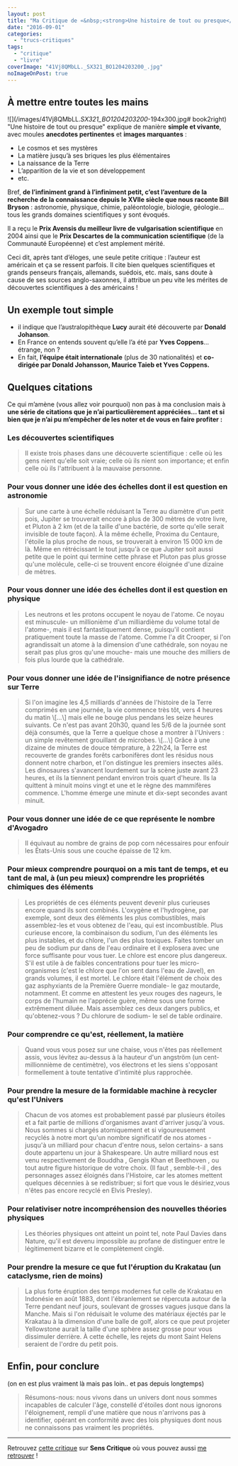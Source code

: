 ```yaml
---
layout: post
title: "Ma Critique de «&nbsp;<strong>Une histoire de tout ou presque</strong>&nbsp;» de <em>Bill Bryson</em>"
date: "2016-09-01"
categories: 
  - "trucs-critiques"
tags: 
  - "critique"
  - "livre"
coverImage: "41Vj8QMbLL._SX321_BO1204203200_.jpg"
noImageOnPost: true
---
```


## À mettre entre toutes les mains

![](/images/41Vj8QMbLL._SX321_BO1204203200_-194x300.jpg# book2right) "Une histoire de tout ou presque" explique de manière **simple et vivante**, avec moules **anecdotes pertinentes** et **images marquantes** :

- Le cosmos et ses mystères
- La matière jusqu’à ses briques les plus élémentaires
- La naissance de la Terre
- L’apparition de la vie et son développement
- etc.

Bref, **de l’infiniment grand à l’infiniment petit, c’est l’aventure de la recherche de la connaissance depuis le XVIIe siècle que nous raconte Bill Bryson** : astronomie, physique, chimie, paléontologie, biologie, géologie… tous les grands domaines scientifiques y sont évoqués.

Il a reçu le **Prix Avensis du meilleur livre de vulgarisation scientifique** en 2004 ainsi que le **Prix Descartes de la communication scientifique** (de la Communauté Européenne) et c’est amplement mérité.

Ceci dit, après tant d’éloges, une seule petite critique : l’auteur est américain et ça se ressent parfois. Il cite bien quelques scientifiques et grands penseurs français, allemands, suédois, etc. mais, sans doute à cause de ses sources anglo-saxonnes, il attribue un peu vite les mérites de découvertes scientifiques à des américains !

## Un exemple tout simple

- il indique que l’australopithèque **Lucy** aurait été découverte par **Donald Johanson**.
- En France on entends souvent qu’elle l’a été par **Yves Coppens**… étrange, non ?
- En fait, **l’équipe était internationale** (plus de 30 nationalités) et **co-dirigée par Donald Johansson, Maurice Taieb et Yves Coppens.**

## Quelques citations

Ce qui m’amène (vous allez voir pourquoi) non pas à ma conclusion mais à **une série de citations que je n’ai particulièrement appréciées… tant et si bien que je n’ai pu m’empêcher de les noter et de vous en faire profiter :**

### Les découvertes scientifiques

<blockquote class="citation">
	Il existe trois phases dans une découverte scientifique : celle où les gens nient qu'elle soit vraie; celle où ils nient son importance; et enfin celle où ils l'attribuent à la mauvaise personne.
</blockquote>

### Pour vous donner une idée des échelles dont il est question en astronomie

<blockquote class="citation">
	Sur une carte à une échelle réduisant la Terre au diamètre d'un petit pois, Jupiter se trouverait encore à plus de 300 mètres de votre livre, et Pluton à 2 km (et de la taille d'une bactérie, de sorte qu'elle serait invisible de toute façon). À la même échelle, Proxima du Centaure, l'étoile la plus proche de nous, se trouverait à environ 15 000 km de là. Même en rétrécissant le tout jusqu'à ce que Jupiter soit aussi petite que le point qui termine cette phrase et Pluton pas plus grosse qu'une molécule, celle-ci se trouvent encore éloignée d'une dizaine de mètres.
</blockquote>

### Pour vous donner une idée des échelles dont il est question en physique

<blockquote class="citation">
	Les neutrons et les protons occupent le noyau de l'atome. Ce noyau est minuscule- un millionième d'un milliardième du volume total de l'atome-, mais il est fantastiquement dense, puisqu'il contient pratiquement toute la masse de l'atome. Comme l'a dit Crooper, si l'on agrandissait un atome à la dimension d'une cathédrale, son noyau ne serait pas plus gros qu'une mouche- mais une mouche des milliers de fois plus lourde que la cathédrale.
</blockquote>

### Pour vous donner une idée de l'insignifiance de notre présence sur Terre

<blockquote class="citation">
	Si l'on imagine les 4,5 milliards d'années de l'histoire de la Terre comprimés en une journée, la vie commence très tôt, vers 4 heures du matin \[...\] mais elle ne bouge plus pendans les seize heures suivants. Ce n'est pas avant 20h30, quand les 5/6 de la journée sont déjà consumés, que la Terre a quelque chose a montrer à l'Univers : un simple revêtement grouillant de microbes. \[...\] Grâce à une dizaine de minutes de douce témprature, à 22h24, la Terre est recouverte de grandes forêts carbonifères dont les résidus nous donnent notre charbon, et l'on distingue les premiers insectes ailés. Les dinosaures s'avancent lourdement sur la scène juste avant 23 heures, et ils la tiennent pendant environ trois quart d'heure. Ils la quittent à minuit moins vingt et une et le règne des mammifères commence. L'homme émerge une minute et dix-sept secondes avant minuit.
</blockquote>

### Pour vous donner une idée de ce que représente le nombre d'Avogadro

<blockquote class="citation">
	Il équivaut au nombre de grains de pop corn nécessaires pour enfouir les États-Unis sous une couche épaisse de 12 km.
</blockquote>

### Pour mieux comprendre pourquoi on a mis tant de temps, et eu tant de mal, à (un peu mieux) comprendre les propriétés chimiques des éléments

<blockquote class="citation">
	Les propriétés de ces éléments peuvent devenir plus curieuses encore quand ils sont combinés. L'oxygène et l'hydrogène, par exemple, sont deux des éléments les plus combustibles, mais assemblez-les et vous obtenez de l'eau, qui est incombustible. Plus curieuse encore, la combinaison du sodium, l'un des éléments les plus instables, et du chlore, l'un des plus toxiques. Faites tomber un peu de sodium pur dans de l'eau ordinaire et il explosera avec une force suffisante pour vous tuer. Le chlore est encore plus dangereux. S'il est utile à de faibles concentrations pour tuer les micro-organismes (c'est le chlore que l'on sent dans l'eau de Javel), en grands volumes, il est mortel. Le chlore était l'élément de choix des gaz asphyxiants de la Première Guerre mondiale- le gaz moutarde, notamment. Et comme en attestent les yeux rouges des nageurs, le corps de l'humain ne l'apprécie guère, même sous une forme extrêmement diluée. Mais assemblez ces deux dangers publics, et qu'obtenez-vous ? Du chlorure de sodium- le sel de table ordinaire.
</blockquote>

### Pour comprendre ce qu'est, réellement, la matière

<blockquote class="citation">
	Quand vous vous posez sur une chaise, vous n'êtes pas réellement assis, vous lévitez au-dessus à la hauteur d'un angström (un cent-millionnième de centimètre), vos électrons et les siens s'opposant formellement à toute tentative d'intimité plus rapprochée.
</blockquote>

### Pour prendre la mesure de la formidable machine à recycler qu'est l'Univers

<blockquote class="citation">
	Chacun de vos atomes est probablement passé par plusieurs étoiles et a fait partie de millions d'organismes avant d'arriver jusqu'à vous. Nous sommes si chargés atomiquement et si vigoureusement recyclés à notre mort qu'un nombre significatif de nos atomes -jusqu'à un milliard pour chacun d'entre nous, selon certains- a sans doute appartenu un jour à Shakespeare. Un autre milliard nous est venu respectivement de Bouddha , Gengis Khan et Beethoven , ou tout autre figure historique de votre choix. (Il faut , semble-t-il , des personnages assez éloignés dans l'Histoire, car les atomes mettent quelques décennies à se redistribuer; si fort que vous le désiriez,vous n'êtes pas encore recyclé en Elvis Presley).
</blockquote>

### Pour relativiser notre incompréhension des nouvelles théories physiques

<blockquote class="citation">
	Les théories physiques ont atteint un point tel, note Paul Davies dans Nature, qu'il est devenu impossible au profane de distinguer entre le légitimement bizarre et le complètement cinglé.
</blockquote>

### Pour prendre la mesure ce que fut l'éruption du Krakatau (un cataclysme, rien de moins)

<blockquote class="citation">
	La plus forte éruption des temps modernes fut celle de Krakatau en Indonésie en août 1883, dont l'ébranlement se répercuta autour de la Terre pendant neuf jours, soulevant de grosses vagues jusque dans la Manche. Mais si l'on réduisait le volume des matériaux éjectés par le Krakatau à la dimension d'une balle de golf, alors ce que peut projeter Yellowstone aurait la taille d'une sphère assez grosse pour vous dissimuler derrière. À cette échelle, les rejets du mont Saint Helens seraient de l'ordre du petit pois.
</blockquote>

## Enfin, pour conclure

(on en est plus vraiment là mais pas loin.. et pas depuis longtemps)

<blockquote class="citation">
	Résumons-nous: nous vivons dans un univers dont nous sommes incapables de calculer l'âge, constellé d'étoiles dont nous ignorons l'éloignement, rempli d'une matière que nous n'arrivons pas à identifier, opérant en conformité avec des lois physiques dont nous ne connaissons pas vraiment les propriétés.
</blockquote>

* * *

Retrouvez [cette critique](http://www.senscritique.com/livre/Une_histoire_de_tout_ou_presque/critique/103555960) sur **Sens Critique** où vous pouvez aussi [me retrouver](http://www.senscritique.com/Arnaud_Malon) !
